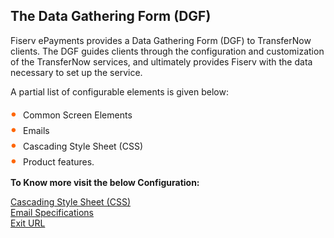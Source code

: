 ## The Data Gathering Form (DGF) 

Fiserv ePayments provides a Data Gathering Form (DGF) to TransferNow clients. The DGF guides clients through the configuration and customization of the TransferNow services, and ultimately provides Fiserv with the data necessary to set up the service. 

A partial list of configurable elements is given below: 


<div class="card-body">
<ul>
<li>Common Screen Elements</li>
<li>Emails</li>
<li>Cascading Style Sheet (CSS)</li>
<li>Product features.</li>
</ul>
</div>

**To Know more visit the below Configuration:**

[Cascading Style Sheet (CSS) ](?path=docs/getting_started/TN-UI-Widget/Cascading_Style_Sheet.md)    
[Email Specifications ](?path=docs/getting_started/TN-UI-Widget/Email_Specifications.md)     
[Exit URL ](?path=docs/getting_started/TN-UI-Widget/Exit_URL.md)    


<style>
    .card-body ul {
        list-style: none;
        padding-left: 20px;
    }
    .card-body ul li::before {
        content: "\2022";
        font-size: 1.5em;
        color: #f60;
        display: inline-block;
        width: 1em;
        margin-left: -1em;
    }
</style>